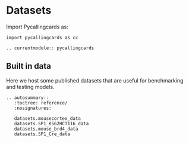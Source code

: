 # Datasets

Import Pycallingcards as:

```
import pycallingcards as cc
```

```{eval-rst}
.. currentmodule:: pycallingcards

```

## Built in data

Here we host some published datasets that are useful for benchmarking and testing models.

```{eval-rst}
.. autosummary::
   :toctree: reference/
   :nosignatures:

   datasets.mousecortex_data
   datasets.SP1_K562HCT116_data
   datasets.mouse_brd4_data
   datasets.SP1_Cre_data

```
